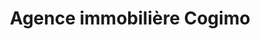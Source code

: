 ---
title: "Agence immobilière Cogimo"
url: /thuir/agence-immobiliere-cogimo/
shop: magasin de variétés
---
